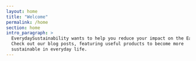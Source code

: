 ```yaml
---
layout: home
title: "Welcome"
permalink: /home
section: home
intro_paragraph: >
  EverydaySustainability wants to help you reduce your impact on the Earth!
  Check out our blog posts, featuring useful products to become more
  sustainable in everyday life.
---
```

